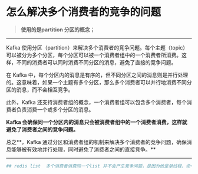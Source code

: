 # 怎么解决多个消费者的竞争的问题

>**使用的是partition 分区的概念；**

----

Kafka 使用分区（partition）来解决多个消费者的竞争问题。每个主题（topic）可以被分为多个分区，每个分区可以被一个消费者组中的一个消费者所消费。这样，不同的消费者可以同时消费不同分区的消息，避免了直接的竞争问题。

在 Kafka 中，每个分区内的消息是有序的，但不同分区之间的消息则是并行处理的。这意味着，如果一个主题有多个分区，那么多个消费者可以并行地消费不同分区的消息，而不会相互竞争。

此外，Kafka 还支持消费者组的概念，一个消费者组可以包含多个消费者，每个消费者负责消费一个或多个分区的消息。

**Kafka 会确保同一个分区内的消息只会被消费者组中的一个消费者消费，这样就避免了消费者之间的竞争问题。**

总之**，Kafka 通过分区和消费者组的机制来解决多个消费者的竞争问题，确保消息能够被有效地并行处理，同时避免了消费者之间的直接竞争。**

---

````php
## redis list  多个消费者消费同一个list 并不会产生竞争问题，是因为他是单线程，命令要一个个的执行，所以并不会产生竞争！！！
````

